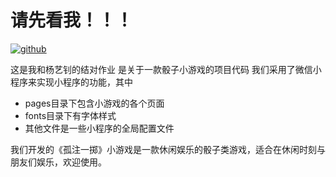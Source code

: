 # 请先看我！！！
[![github](https://img.shields.io/badge/github-snowdreams1006-brightgreen.svg)](https://github.com/snowdreams1006)

这是我和杨艺钊的结对作业
是关于一款骰子小游戏的项目代码
我们采用了微信小程序来实现小程序的功能，其中
- pages目录下包含小游戏的各个页面
- fonts目录下有字体样式
- 其他文件是一些小程序的全局配置文件

我们开发的《孤注一掷》小游戏是一款休闲娱乐的骰子类游戏，适合在休闲时刻与朋友们娱乐，欢迎使用。

